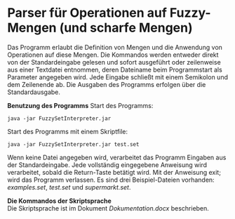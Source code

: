# Parser für Operationen auf Fuzzy-Mengen (und scharfe Mengen)

Das Programm erlaubt die Definition von Mengen und die Anwendung von Operationen auf diese Mengen. Die Kommandos werden entweder direkt von der Standardeingabe gelesen und sofort ausgeführt oder zeilenweise aus einer Textdatei entnommen, deren Dateiname beim Programmstart als Parameter angegeben wird. Jede Eingabe schließt mit einem Semikolon und dem Zeilenende ab. Die Ausgaben des Programms erfolgen über die Standardausgabe.

**Benutzung des Programms**
Start des Programms:
````
java -jar FuzzySetInterpreter.jar
````
Start des Programms mit einem Skriptfile:
````
java -jar FuzzySetInterpreter.jar test.set
````
Wenn keine Datei angegeben wird, verarbeitet das Programm Eingaben aus der Standardeingabe. Jede vollständig eingegebene Anweisung wird verarbeitet, sobald die Return-Taste betätigt wird. Mit der Anweisung exit; wird das Programm verlassen. Es sind drei Beispiel-Dateien vorhanden: *examples.set*, *test.set* und *supermarkt.set*.

**Die Kommandos der Skriptsprache**  
Die Skriptsprache ist im Dokument *Dokumentation.docx* beschrieben.
